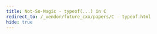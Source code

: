 ```yaml
---
title: Not-So-Magic - typeof(...) in C
redirect_to: /_vendor/future_cxx/papers/C - typeof.html
hide: true
---
```


